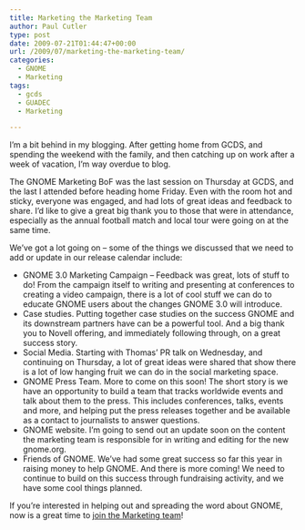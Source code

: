 ```yaml
---
title: Marketing the Marketing Team
author: Paul Cutler
type: post
date: 2009-07-21T01:44:47+00:00
url: /2009/07/marketing-the-marketing-team/
categories:
  - GNOME
  - Marketing
tags:
  - gcds
  - GUADEC
  - Marketing

---
```

I&#8217;m a bit behind in my blogging. After getting home from GCDS, and spending the weekend with the family, and then catching up on work after a week of vacation, I&#8217;m way overdue to blog.

The GNOME Marketing BoF was the last session on Thursday at GCDS, and the last I attended before heading home Friday. Even with the room hot and sticky, everyone was engaged, and had lots of great ideas and feedback to share. I&#8217;d like to give a great big thank you to those that were in attendance, especially as the annual football match and local tour were going on at the same time.

We&#8217;ve got a lot going on &#8211; some of the things we discussed that we need to add or update in our release calendar include:

  * GNOME 3.0 Marketing Campaign &#8211; Feedback was great, lots of stuff to do! From the campaign itself to writing and presenting at conferences to creating a video campaign, there is a lot of cool stuff we can do to educate GNOME users about the changes GNOME 3.0 will introduce. 
  * Case studies. Putting together case studies on the success GNOME and its downstream partners have can be a powerful tool. And a big thank you to Novell offering, and immediately following through, on a great success story.
  * Social Media. Starting with Thomas&#8217; PR talk on Wednesday, and continuing on Thursday, a lot of great ideas were shared that show there is a lot of low hanging fruit we can do in the social marketing space.
  * GNOME Press Team. More to come on this soon! The short story is we have an opportunity to build a team that tracks worldwide events and talk about them to the press. This includes conferences, talks, events and more, and helping put the press releases together and be available as a contact to journalists to answer questions.
  * GNOME website. I&#8217;m going to send out an update soon on the content the marketing team is responsible for in writing and editing for the new gnome.org.
  * Friends of GNOME. We&#8217;ve had some great success so far this year in raising money to help GNOME. And there is more coming! We need to continue to build on this success through fundraising activity, and we have some cool things planned.

If you&#8217;re interested in helping out and spreading the word about GNOME, now is a great time to [join the Marketing team][1]!

 [1]: http://mail.gnome.org/mailman/listinfo/marketing-list